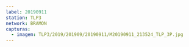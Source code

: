 ```yaml
---
label: 20190911
station: TLP3
network: BRAMON
capturas:
  - imagem: TLP3/2019/201909/20190911/M20190911_213524_TLP_3P.jpg
---
```

